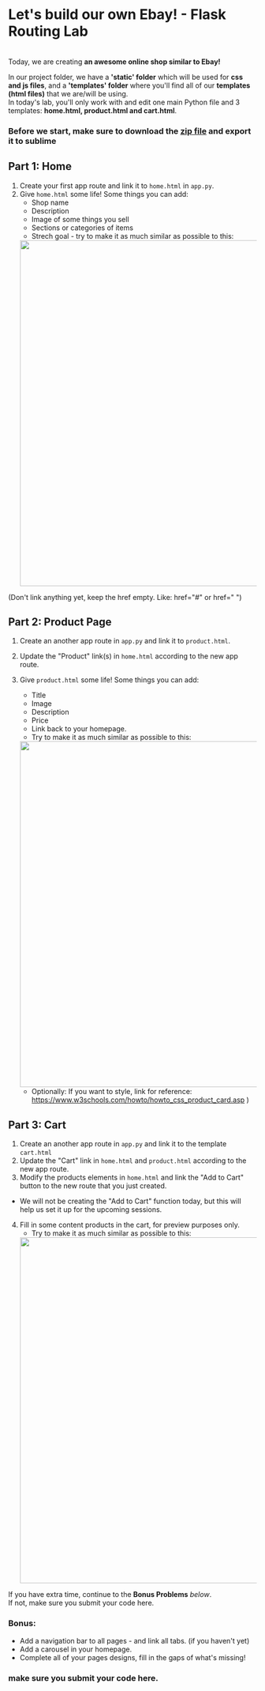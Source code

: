 # Let's build our own Ebay! - Flask Routing Lab
<br/>
Today, we are creating <b>an awesome online shop similar to Ebay!</b>
<br/>

In our project folder, we have a <b>'static' folder</b> which will be used for <b>css and js files</b>, and a <b>'templates' folder</b> where you'll find all of our <b>templates (html files)</b> that we are/will be using.
<br/>
In today's lab, you'll only work with and edit one main Python file and 3 templates: <b>home.html, product.html and cart.html</b>.
<br/>
 


### Before we start, make sure to download the [zip file]([url](https://drive.google.com/file/d/1ZQyJqusIpa0ZJ20rLJppTPkg9VW43fkO/view)) and export it to sublime

## Part 1: Home
1. Create your first app route and link it to `home.html` in `app.py`. 
2. Give `home.html` some life! Some things you can add:
    - Shop name
    - Description
    - Image of some things you sell
    - Sections or categories of items
    - Strech goal - try to make it as much similar as possible to this:
    <img src="https://github.com/meet-projects/Y2-Summer-Labs/blob/master/0.5%20Flask%20Routing/ebayHomepage.png" width="700">
(Don't link anything yet, keep the href empty. Like: href="#" or href=" ")

## Part 2: Product Page
1. Create an another app route in `app.py` and link it to `product.html`.
2. Update the "Product" link(s) in `home.html` according to the new app route.
3. Give `product.html` some life! Some things you can add:
    - Title
    - Image
    - Description
    - Price
    - Link back to your homepage.
    - Try to make it as much similar as possible to this:
    <img src="https://github.com/meet-projects/Y2-Summer-Labs/blob/master/0.5%20Flask%20Routing/ebayProduct.png" width="700">
    
    - Optionally: If you want to style, link for reference: https://www.w3schools.com/howto/howto_css_product_card.asp )

## Part 3: Cart
1. Create an another app route in `app.py` and link it to the template `cart.html`
2. Update the "Cart" link in `home.html` and `product.html` according to the new app route.
3. Modify the products elements in `home.html` and link the "Add to Cart" button to the new route that you just created.
* We will not be creating the "Add to Cart" function today, but this will help us set it up for the upcoming sessions.
4. Fill in some content products in the cart, for preview purposes only.
    - Try to make it as much similar as possible to this:
    <img src="https://github.com/meet-projects/Y2-Summer-Labs/blob/master/0.5%20Flask%20Routing/ebayCart.png" width="700">

If you have extra time, continue to the **Bonus Problems** *below*. <br>
If not, make sure you submit your code here.


### Bonus:
- Add a navigation bar to all pages - and link all tabs. (if you haven't yet)
- Add a carousel in your homepage.
- Complete all of your pages designs, fill in the gaps of what's missing!


### make sure you submit your code here.
